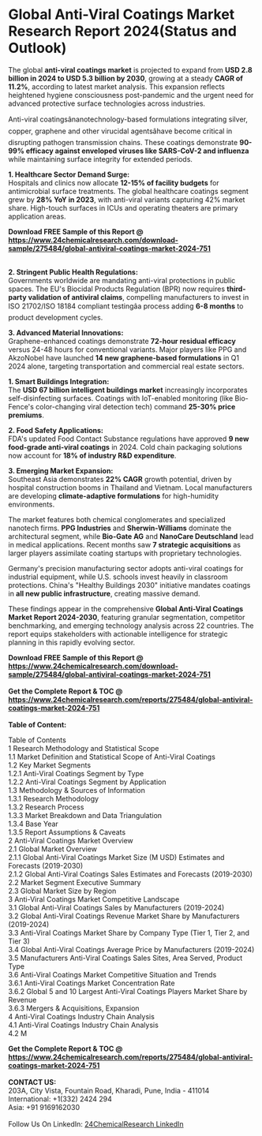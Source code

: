 <h1>Global Anti-Viral Coatings Market Research Report 2024(Status and Outlook)</h1><p>The global <strong>anti-viral coatings market</strong> is projected to expand from <strong>USD 2.8 billion in 2024 to USD 5.3 billion by 2030</strong>, growing at a steady <strong>CAGR of 11.2%</strong>, according to latest market analysis. This expansion reflects heightened hygiene consciousness post-pandemic and the urgent need for advanced protective surface technologies across industries.</p><p>Anti-viral coatingsânanotechnology-based formulations integrating silver, copper, graphene and other virucidal agentsâhave become critical in disrupting pathogen transmission chains. These coatings demonstrate <strong>90-99% efficacy against enveloped viruses like SARS-CoV-2 and influenza</strong> while maintaining surface integrity for extended periods.</p><p><strong>1. Healthcare Sector Demand Surge:</strong><br> 
Hospitals and clinics now allocate <strong>12-15% of facility budgets</strong> for antimicrobial surface treatments. The global healthcare coatings segment grew by <strong>28% YoY in 2023</strong>, with anti-viral variants capturing 42% market share. High-touch surfaces in ICUs and operating theaters are primary application areas.</p><div><b>Download FREE Sample of this Report @ 
            <a href="https://www.24chemicalresearch.com/download-sample/275484/global-antiviral-coatings-market-2024-751">
            https://www.24chemicalresearch.com/download-sample/275484/global-antiviral-coatings-market-2024-751</a></b></div><br><p><strong>2. Stringent Public Health Regulations:</strong><br>
Governments worldwide are mandating anti-viral protections in public spaces. The EU's Biocidal Products Regulation (BPR) now requires <strong>third-party validation of antiviral claims</strong>, compelling manufacturers to invest in ISO 21702/ISO 18184 compliant testingâa process adding <strong>6-8 months</strong> to product development cycles.</p><p><strong>3. Advanced Material Innovations:</strong><br>
Graphene-enhanced coatings demonstrate <strong>72-hour residual efficacy</strong> versus 24-48 hours for conventional variants. Major players like PPG and AkzoNobel have launched <strong>14 new graphene-based formulations</strong> in Q1 2024 alone, targeting transportation and commercial real estate sectors.</p><p><strong>1. Smart Buildings Integration:</strong><br>
The <strong>USD 67 billion intelligent buildings market</strong> increasingly incorporates self-disinfecting surfaces. Coatings with IoT-enabled monitoring (like Bio-Fence's color-changing viral detection tech) command <strong>25-30% price premiums</strong>.</p><p><strong>2. Food Safety Applications:</strong><br>
FDA's updated Food Contact Substance regulations have approved <strong>9 new food-grade anti-viral coatings</strong> in 2024. Cold chain packaging solutions now account for <strong>18% of industry R&amp;D expenditure</strong>.</p><p><strong>3. Emerging Market Expansion:</strong><br>
Southeast Asia demonstrates <strong>22% CAGR</strong> growth potential, driven by hospital construction booms in Thailand and Vietnam. Local manufacturers are developing <strong>climate-adaptive formulations</strong> for high-humidity environments.</p><p>The market features both chemical conglomerates and specialized nanotech firms. <strong>PPG Industries</strong> and <strong>Sherwin-Williams</strong> dominate the architectural segment, while <strong>Bio-Gate AG</strong> and <strong>NanoCare Deutschland</strong> lead in medical applications. Recent months saw <strong>7 strategic acquisitions</strong> as larger players assimilate coating startups with proprietary technologies.</p><p>Germany's precision manufacturing sector adopts anti-viral coatings for industrial equipment, while U.S. schools invest heavily in classroom protections. China's "Healthy Buildings 2030" initiative mandates coatings in <strong>all new public infrastructure</strong>, creating massive demand.</p><p>These findings appear in the comprehensive <strong>Global Anti-Viral Coatings Market Report 2024-2030</strong>, featuring granular segmentation, competitor benchmarking, and emerging technology analysis across 22 countries. The report equips stakeholders with actionable intelligence for strategic planning in this rapidly evolving sector.</p><div><b>Download FREE Sample of this Report @ 
            <a href="https://www.24chemicalresearch.com/download-sample/275484/global-antiviral-coatings-market-2024-751">
            https://www.24chemicalresearch.com/download-sample/275484/global-antiviral-coatings-market-2024-751</a></b></div><br><div><b>Get the Complete Report & TOC @ 
            <a href="https://www.24chemicalresearch.com/reports/275484/global-antiviral-coatings-market-2024-751">
            https://www.24chemicalresearch.com/reports/275484/global-antiviral-coatings-market-2024-751</a></b></div><br>
            <b>Table of Content:</b><p>Table of Contents<br />
1 Research Methodology and Statistical Scope<br />
1.1 Market Definition and Statistical Scope of Anti-Viral Coatings<br />
1.2 Key Market Segments<br />
1.2.1 Anti-Viral Coatings Segment by Type<br />
1.2.2 Anti-Viral Coatings Segment by Application<br />
1.3 Methodology & Sources of Information<br />
1.3.1 Research Methodology<br />
1.3.2 Research Process<br />
1.3.3 Market Breakdown and Data Triangulation<br />
1.3.4 Base Year<br />
1.3.5 Report Assumptions & Caveats<br />
2 Anti-Viral Coatings Market Overview<br />
2.1 Global Market Overview<br />
2.1.1 Global Anti-Viral Coatings Market Size (M USD) Estimates and Forecasts (2019-2030)<br />
2.1.2 Global Anti-Viral Coatings Sales Estimates and Forecasts (2019-2030)<br />
2.2 Market Segment Executive Summary<br />
2.3 Global Market Size by Region<br />
3 Anti-Viral Coatings Market Competitive Landscape<br />
3.1 Global Anti-Viral Coatings Sales by Manufacturers (2019-2024)<br />
3.2 Global Anti-Viral Coatings Revenue Market Share by Manufacturers (2019-2024)<br />
3.3 Anti-Viral Coatings Market Share by Company Type (Tier 1, Tier 2, and Tier 3)<br />
3.4 Global Anti-Viral Coatings Average Price by Manufacturers (2019-2024)<br />
3.5 Manufacturers Anti-Viral Coatings Sales Sites, Area Served, Product Type<br />
3.6 Anti-Viral Coatings Market Competitive Situation and Trends<br />
3.6.1 Anti-Viral Coatings Market Concentration Rate<br />
3.6.2 Global 5 and 10 Largest Anti-Viral Coatings Players Market Share by Revenue<br />
3.6.3 Mergers & Acquisitions, Expansion<br />
4 Anti-Viral Coatings Industry Chain Analysis<br />
4.1 Anti-Viral Coatings Industry Chain Analysis<br />
4.2 M</p><div><b>Get the Complete Report & TOC @ 
            <a href="https://www.24chemicalresearch.com/reports/275484/global-antiviral-coatings-market-2024-751">
            https://www.24chemicalresearch.com/reports/275484/global-antiviral-coatings-market-2024-751</a></b></div><br><b>CONTACT US:</b><br>
            203A, City Vista, Fountain Road, Kharadi, Pune, India - 411014<br>
            International: +1(332) 2424 294<br>
            Asia: +91 9169162030 <br><br>
            Follow Us On LinkedIn: <a href="https://www.linkedin.com/company/24chemicalresearch/">24ChemicalResearch LinkedIn</a>